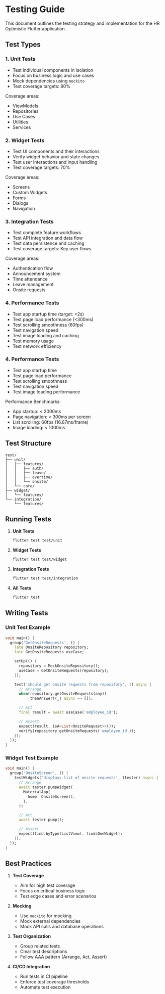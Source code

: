 # Testing Guide

This document outlines the testing strategy and implementation for the HR Optimistic Flutter application.

## Test Types

### 1. Unit Tests
- Test individual components in isolation
- Focus on business logic and use cases
- Mock dependencies using `mockito`
- Test coverage targets: 80%

Coverage areas:
- ViewModels
- Repositories
- Use Cases
- Utilities
- Services

### 2. Widget Tests
- Test UI components and their interactions
- Verify widget behavior and state changes
- Test user interactions and input handling
- Test coverage targets: 70%

Coverage areas:
- Screens
- Custom Widgets
- Forms
- Dialogs
- Navigation

### 3. Integration Tests
- Test complete feature workflows
- Test API integration and data flow
- Test data persistence and caching
- Test coverage targets: Key user flows

Coverage areas:
- Authentication flow
- Announcement system
- Time attendance
- Leave management
- Onsite requests

### 4. Performance Tests
- Test app startup time (target: <2s)
- Test page load performance (<300ms)
- Test scrolling smoothness (60fps)
- Test navigation speed
- Test image loading and caching
- Test memory usage
- Test network efficiency

### 4. Performance Tests
- Test app startup time
- Test page load performance
- Test scrolling smoothness
- Test navigation speed
- Test image loading performance

Performance Benchmarks:
- App startup: < 2000ms
- Page navigation: < 300ms per screen
- List scrolling: 60fps (16.67ms/frame)
- Image loading: < 1000ms

## Test Structure

```
test/
├── unit/
│   ├── features/
│   │   ├── auth/
│   │   ├── leave/
│   │   ├── overtime/
│   │   └── onsite/
│   └── core/
├── widget/
│   └── features/
└── integration/
    └── features/
```

## Running Tests

1. **Unit Tests**
   ```bash
   flutter test test/unit
   ```

2. **Widget Tests**
   ```bash
   flutter test test/widget
   ```

3. **Integration Tests**
   ```bash
   flutter test test/integration
   ```

4. **All Tests**
   ```bash
   flutter test
   ```

## Writing Tests

### Unit Test Example
```dart
void main() {
  group('GetOnsiteRequests', () {
    late OnsiteRepository repository;
    late GetOnsiteRequests useCase;

    setUp(() {
      repository = MockOnsiteRepository();
      useCase = GetOnsiteRequests(repository);
    });

    test('should get onsite requests from repository', () async {
      // Arrange
      when(repository.getOnsiteRequests(any))
          .thenAnswer((_) async => []);

      // Act
      final result = await useCase('employee_id');

      // Assert
      expect(result, isA<List<OnsiteRequest>>());
      verify(repository.getOnsiteRequests('employee_id'));
    });
  });
}
```

### Widget Test Example
```dart
void main() {
  group('OnsiteScreen', () {
    testWidgets('displays list of onsite requests', (tester) async {
      // Arrange
      await tester.pumpWidget(
        MaterialApp(
          home: OnsiteScreen(),
        ),
      );

      // Act
      await tester.pump();

      // Assert
      expect(find.byType(ListView), findsOneWidget);
    });
  });
}
```

## Best Practices

1. **Test Coverage**
   - Aim for high test coverage
   - Focus on critical business logic
   - Test edge cases and error scenarios

2. **Mocking**
   - Use `mockito` for mocking
   - Mock external dependencies
   - Mock API calls and database operations

3. **Test Organization**
   - Group related tests
   - Clear test descriptions
   - Follow AAA pattern (Arrange, Act, Assert)

4. **CI/CD Integration**
   - Run tests in CI pipeline
   - Enforce test coverage thresholds
   - Automate test execution